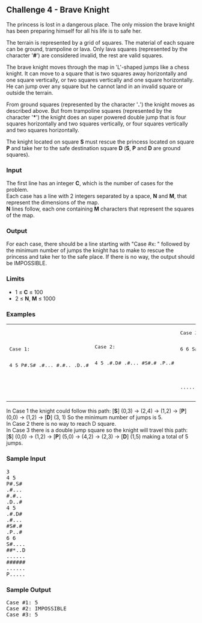 <!DOCTYPE html>

<body>

<h2><strong>Challenge 4</strong> - Brave Knight</h2>

<p>The princess is lost in a dangerous place. The only mission the brave knight has been preparing himself for all his life is to safe her.<p>

<p>The terrain is represented by a grid of squares. The material of each square can be ground, trampoline or lava. Only lava squares (represented by the character '<b>#</b>') are considered invalid, the rest are valid squares.</p>

<p>The brave knight moves through the map in 'L'-shaped jumps like a chess knight. It can move to a square that is two squares away horizontally and one square vertically, or two squares vertically and one square horizontally. He can jump over any square but he cannot land in an invalid square or outside the terrain.</p>

<p>From ground squares (represented by the character '<b>.</b>') the knight moves as described above. But from trampoline squares (represented by the character '<b>*</b>') the knight does an super powered double jump that is four squares horizontally and two squares vertically, or four squares vertically and two squares horizontally.</p>

<p>The knight located on square <b>S</b> must rescue the princess located on square <b>P</b> and take her to the safe destination square <b>D</b> (<b>S</b>, <b>P</b> and <b>D</b> are ground squares).</p>

<h3>Input</h3>
<p>The first line has an integer <b>C</b>, which is the number of cases for the problem.<br>
Each case has a line with 2 integers separated by a space, <b>N</b> and <b>M</b>, that represent the dimensions of the map.<br>
<b>N</b> lines follow, each one containing <b>M</b> characters that represent the squares of the map.</p>

<h3>Output</h3>
<p>For each case, there should be a line starting with "Case #x: " followed by the minimum number of jumps the knight has to make to rescue the princess and take her to the safe place. If there is no way, the output should be IMPOSSIBLE.</p>

<h3>Limits</h3>
<ul>
<li>1 &#x2264 <b>C</b> &#x2264 100</li>
<li>2 &#x2264 <b>N</b>, <b>M</b> &#x2264 1000</li>
</ul>

<h3>Examples</h3>

<table style="width:100%"><tr>
<td><pre>Case 1:

4 5
P#.S#
.#...
#.#..
.D..#


<td><pre>Case 2:

4 5
.#.D#
.#...
#S#.#
.P..#


</pre></td>
<td><pre>Case 3:

6 6
S#....
##*..D
......
######
......
P.....
</pre></td>
</table>

<p>In Case 1 the knight could follow this path: [<b>S</b>] (0,3) -> (2,4) -> (1,2) -> [<b>P</b>] (0,0) -> (1,2) -> [<b>D</b>] (3, 1) So the minimum number of jumps is 5.<br>
In Case 2 there is no way to reach D square.<br>
In Case 3 there is a double jump square so the knight will travel this path: [<b>S</b>] (0,0) -> (1,2) -> [<b>P</b>] (5,0) -> (4,2) -> (2,3) -> [<b>D</b>] (1,5) making a total of 5 jumps.</p>

<h3>Sample Input</h3>

<pre>3
4 5
P#.S#
.#...
#.#..
.D..#
4 5
.#.D#
.#...
#S#.#
.P..#
6 6
S#....
##*..D
......
######
......
P.....
</pre>

<h3>Sample Output</h3>

<pre>Case #1: 5
Case #2: IMPOSSIBLE
Case #3: 5
</pre>
</div>
